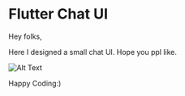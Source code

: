 # Flutter Chat UI 

Hey folks, 

Here I designed a small chat UI. Hope you ppl like.

![Alt Text](https://media.giphy.com/media/ihZMQqYTCFlqjk5beX/giphy.gif)

Happy Coding:)
